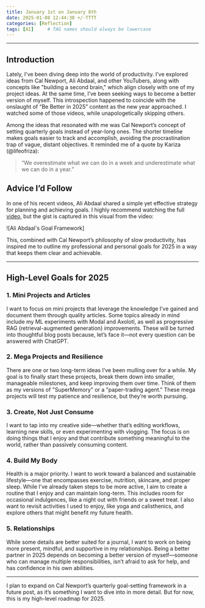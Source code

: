 ```yaml
---
title: January 1st on January 8th
date: 2025-01-08 12:44:30 +/-TTTT
categories: [Reflection]
tags: [AI]     # TAG names should always be lowercase
---
```

---
## Introduction

Lately, I’ve been diving deep into the world of productivity. I’ve explored ideas from Cal Newport, Ali Abdaal, and other YouTubers, along with concepts like "building a second brain," which align closely with one of my project ideas. At the same time, I’ve been seeking ways to become a better version of myself. This introspection happened to coincide with the onslaught of “Be Better in 2025” content as the new year approached. I watched some of those videos, while unapologetically skipping others.

Among the ideas that resonated with me was Cal Newport’s concept of setting quarterly goals instead of year-long ones. The shorter timeline makes goals easier to track and accomplish, avoiding the procrastination trap of vague, distant objectives. It reminded me of a quote by Kariza (@lifeofriza):

> “We overestimate what we can do in a week and underestimate what we can do in a year.”

## Advice I’d Follow

In one of his recent videos, Ali Abdaal shared a simple yet effective strategy for planning and achieving goals. I highly recommend watching the full [video](https://www.youtube.com/watch?v=WONRS7BLh4g&t=698s), but the gist is captured in this visual from the video:

![Ali Abdaal's Goal Framework]

This, combined with Cal Newport’s philosophy of slow productivity, has inspired me to outline my professional and personal goals for 2025 in a way that keeps them clear and achievable.

---

## High-Level Goals for 2025

### 1. Mini Projects and Articles
I want to focus on mini projects that leverage the knowledge I’ve gained and document them through quality articles. Some topics already in mind include my ML experiments with Modal and Axolotl, as well as progressive RAG (retrieval-augmented generation) improvements. These will be turned into thoughtful blog posts because, let’s face it—not every question can be answered with ChatGPT.

### 2. Mega Projects and Resilience
There are one or two long-term ideas I’ve been mulling over for a while. My goal is to finally start these projects, break them down into smaller, manageable milestones, and keep improving them over time. Think of them as my versions of "SuperMemory" or a "paper-trading agent." These mega projects will test my patience and resilience, but they’re worth pursuing.

### 3. Create, Not Just Consume
I want to tap into my creative side—whether that’s editing workflows, learning new skills, or even experimenting with vlogging. The focus is on doing things that I enjoy and that contribute something meaningful to the world, rather than passively consuming content.

### 4. Build My Body
Health is a major priority. I want to work toward a balanced and sustainable lifestyle—one that encompasses exercise, nutrition, skincare, and proper sleep. While I’ve already taken steps to be more active, I aim to create a routine that I enjoy and can maintain long-term. This includes room for occasional indulgences, like a night out with friends or a sweet treat. I also want to revisit activities I used to enjoy, like yoga and calisthenics, and explore others that might benefit my future health.

### 5. Relationships
While some details are better suited for a journal, I want to work on being more present, mindful, and supportive in my relationships. Being a better partner in 2025 depends on becoming a better version of myself—someone who can manage multiple responsibilities, isn’t afraid to ask for help, and has confidence in his own abilities.

---

I plan to expand on Cal Newport’s quarterly goal-setting framework in a future post, as it’s something I want to dive into in more detail. But for now, this is my high-level roadmap for 2025.
